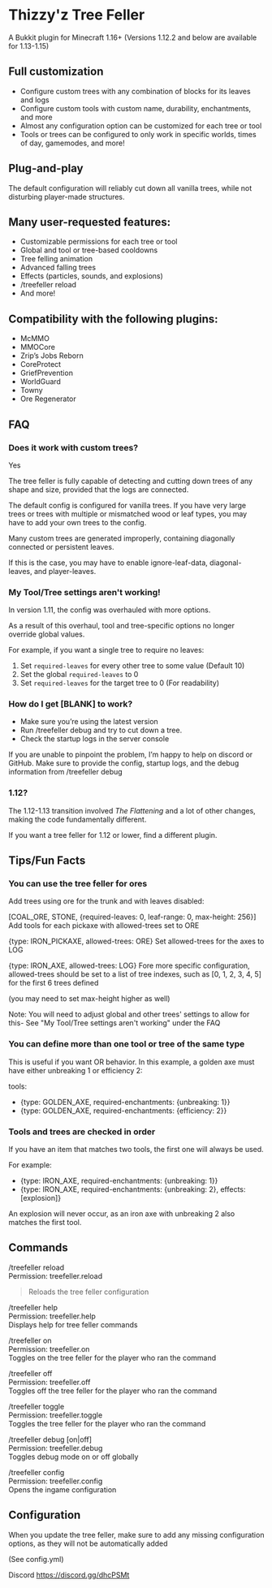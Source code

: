 # Thizzy'z Tree Feller
A Bukkit plugin for Minecraft 1.16+
(Versions 1.12.2 and below are available for 1.13-1.15)

## Full customization
- Configure custom trees with any combination of blocks for its leaves and logs
- Configure custom tools with custom name, durability, enchantments, and more
- Almost any configuration option can be customized for each tree or tool
- Tools or trees can be configured to only work in specific worlds, times of day, gamemodes, and more!

## Plug-and-play
The default configuration will reliably cut down all vanilla trees, while not disturbing player-made structures.

## Many user-requested features:
- Customizable permissions for each tree or tool
- Global and tool or tree-based cooldowns
- Tree felling animation
- Advanced falling trees
- Effects (particles, sounds, and explosions)
- /treefeller reload
- And more!
## Compatibility with the following plugins:
- McMMO
- MMOCore
- Zrip’s Jobs Reborn
- CoreProtect
- GriefPrevention
- WorldGuard
- Towny
- Ore Regenerator

## FAQ
### Does it work with custom trees?
Yes


The tree feller is fully capable of detecting and cutting down trees of any shape and size, provided that the logs are connected.

The default config is configured for vanilla trees. If you have very large trees or trees with multiple or mismatched wood or leaf types, you may have to add your own trees to the config.


Many custom trees are generated improperly, containing diagonally connected or persistent leaves.

If this is the case, you may have to enable ignore-leaf-data, diagonal-leaves, and player-leaves.

### My Tool/Tree settings aren't working!
In version 1.11, the config was overhauled with more options.

As a result of this overhaul, tool and tree-specific options no longer override global values.

For example, if you want a single tree to require no leaves:
1. Set `required-leaves` for every other tree to some value (Default 10)
2. Set the global `required-leaves` to 0
3. Set `required-leaves` for the target tree to 0 (For readability)

### How do I get [BLANK] to work?
- Make sure you’re using the latest version
- Run /treefeller debug and try to cut down a tree.
- Check the startup logs in the server console

If you are unable to pinpoint the problem, I’m happy to help on discord or GitHub. Make sure to provide the config, startup logs, and the debug information from /treefeller debug

### 1.12?
The 1.12-1.13 transition involved *The Flattening* and a lot of other changes, making the code fundamentally different.

If you want a tree feller for 1.12 or lower, find a different plugin.

## Tips/Fun Facts
### You can use the tree feller for ores
Add trees using ore for the trunk and with leaves disabled:

[COAL_ORE, STONE, {required-leaves: 0, leaf-range: 0, max-height: 256}]
Add tools for each pickaxe with allowed-trees set to ORE

{type: IRON_PICKAXE, allowed-trees: ORE}
Set allowed-trees for the axes to LOG

{type: IRON_AXE, allowed-trees: LOG}
Fore more specific configuration, allowed-trees should be set to a list of tree indexes, such as [0, 1, 2, 3, 4, 5] for the first 6 trees defined

(you may need to set max-height higher as well)

Note: You will need to adjust global and other trees' settings to allow for this- See "My Tool/Tree settings aren't working" under the FAQ

### You can define more than one tool or tree of the same type
This is useful if you want OR behavior. In this example, a golden axe must have either unbreaking 1 or efficiency 2:

tools:
- {type: GOLDEN_AXE, required-enchantments: {unbreaking: 1}}
- {type: GOLDEN_AXE, required-enchantments: {efficiency: 2}}
### Tools and trees are checked in order
If you have an item that matches two tools, the first one will always be used.

For example:
- {type: IRON_AXE, required-enchantments: {unbreaking: 1}}
- {type: IRON_AXE, required-enchantments: {unbreaking: 2}, effects: [explosion]}

An explosion will never occur, as an iron axe with unbreaking 2 also matches the first tool.

## Commands
/treefeller reload<br>
Permission: treefeller.reload<br>
> Reloads the tree feller configuration<br>

/treefeller help<br>
Permission: treefeller.help<br>
Displays help for tree feller commands<br>

/treefeller on<br>
Permission: treefeller.on<br>
Toggles on the tree feller for the player who ran the command<br>

/treefeller off<br>
Permission: treefeller.off<br>
Toggles off the tree feller for the player who ran the command<br>

/treefeller toggle<br>
Permission: treefeller.toggle<br>
Toggles the tree feller for the player who ran the command<br>

/treefeller debug [on|off]<br>
Permission: treefeller.debug<br>
Toggles debug mode on or off globally<br>

/treefeller config<br>
Permission: treefeller.config<br>
Opens the ingame configuration<br>

## Configuration
When you update the tree feller, make sure to add any missing configuration options, as they will not be automatically added

(See config.yml)

Discord
https://discord.gg/dhcPSMt
